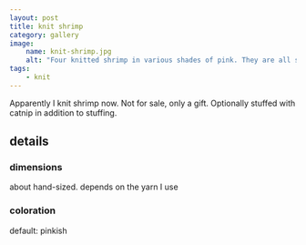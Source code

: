 ```yaml
---
layout: post
title: knit shrimp
category: gallery
image: 
    name: knit-shrimp.jpg
    alt: "Four knitted shrimp in various shades of pink. They are all somewhere around hand-sized, and have little yarn antennae and leggies."
tags:
    - knit
---
```


Apparently I knit shrimp now. Not for sale, only a gift. Optionally stuffed with catnip in addition to stuffing.

## details

### dimensions

about hand-sized. depends on the yarn I use

### coloration

default: pinkish
